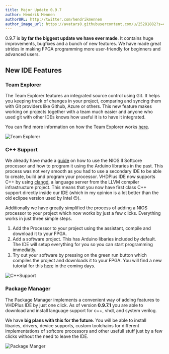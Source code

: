 ```yaml
---
title: Major Update 0.9.7
author: Hendrik Mennen
authorURL: http://twitter.com/hendrikmennen
author_image_url: https://avatars0.githubusercontent.com/u/25281882?s=460&v=4
---
```



0.9.7 is **by far the biggest update we have ever made**. It contains huge improvements, bugfixes and a bunch of new features. 
We have made great strides in making FPGA programming more user-friendly for beginners and advanced users.

<!--truncate-->

## New IDE Features

### Team Explorer

The Team Explorer features an integrated source control using Git. It helps you keeping track of changes in your project, comparing and syncing them with Git providers like Github, Azure or others. This new feature makes working on projects together with a team much easier and anyone who used git with other IDEs knows how useful it is to have it integrated.

You can find more information on how the Team Explorer works [here](/docs/ide/teamexplorer).


![Team Explorer](/img/ide/TeamExplorer.PNG)

### C++ Support

We already have made a [guide](/docs/guide_nios2) on how to use the NIOS II Softcore processor and how to program it using the Arduino libraries in the past.
This process was not very smooth as you had to use a secondary IDE to be able to create, build and program your processor. 
VHDPlus IDE now supports C++ by using <a target="_blank" href="https://clangd.llvm.org/">clangd</a>, a language server from the LLVM compiler infrastructure project.
This means that you now have first class C++ support directly inside our IDE (which in my opinion is a lot better than the old eclipse version used by Intel 😉).

Additionally we have greatly simplified the process of adding a NIOS processor to your project which now works by just a few clicks.
Everything works in just three simple steps.
1. Add the Processor to your project using the assistant, compile and download it to your FPGA.
2. Add a software project. This has Arduino libaries included by default. The IDE will setup everything for you so you can start programming immediatly.
3. Try out your software by pressing on the green run button which compiles the project and downloads it to your FPGA.
You will find a new tutorial for this [here](/docs/guide_nios2) in the coming days.

![C++Support](/img/blog/2020-09-18/C++.png)

### Package Manager

The Package Manager implements a convenient way of adding features to VHDPlus IDE by just one click.
As of version **0.9.7.1** you are able to download and install language support for c++, vhdl, and system verilog.


We have **big plans with this for the future**. You will be able to install libaries, drivers, device supports, custom toolchains for different implementations of softcore processors and other usefull stuff just by a few clicks without the need to leave the IDE.

![Package Manger](/img/blog/2020-09-18/PackageManager.png)